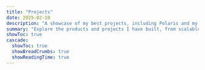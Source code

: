 ```yaml
---
title: "Projects"
date: 2025-02-10
description: "A showcase of my best projects, including Polaris and my portfolio website."
summary: "Explore the products and projects I have built, from scalable POS systems to sleek portfolio websites."
showToc: true
cascade:
  showToc: true
  showBreadCrumbs: true
  showReadingTime: true
---
```

